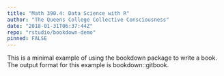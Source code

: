 ```yaml
---
title: "Math 390.4: Data Science with R"
author: "The Queens College Collective Consciousness"
date: "2018-01-31T06:37:44Z"
repo: "rstudio/bookdown-demo"
pinned: FALSE
---
```


This is a minimal example of using the bookdown package to write a book. The output format for this example is bookdown::gitbook.
